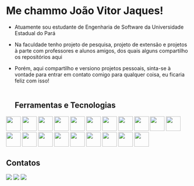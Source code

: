 # Me chammo João Vitor Jaques! #

- Atuamente sou estudante de Engenharia de Software da Universidade Estadual do Pará
- Na faculdade tenho projeto de pesquisa, projeto de extensão e projetos à parte com professores e alunos amigos, dos quais alguns compartilho os repositórios aqui
- Porém, aqui compartilho e versiono projetos pessoais, sinta-se à vontade para entrar em contato comigo para qualquer coisa, eu ficaria feliz com isso!
<br></br>


  ## Ferramentas e Tecnologias ##
<img loading="lazy" src="https://cdn.jsdelivr.net/gh/devicons/devicon@latest/icons/git/git-original.svg" width="40" heigth="40"/><!--
git
-->  <img loading="lazy" src="https://cdn.jsdelivr.net/gh/devicons/devicon@latest/icons/html5/html5-plain.svg" width="40" heigth="40"/><!--
html
-->  <img loading="lazy" src="https://cdn.jsdelivr.net/gh/devicons/devicon@latest/icons/css3/css3-plain.svg" width="40" heigth="40"/><!--
css
-->  <img loading="lazy" src="https://cdn.jsdelivr.net/gh/devicons/devicon@latest/icons/java/java-plain.svg" width="40" heigth="40"/><!--
java
-->  <img loading="lazy" src="https://cdn.jsdelivr.net/gh/devicons/devicon@latest/icons/kotlin/kotlin-original.svg" width="40" heigth="40"/><!--
kotlin
-->  <img loading="lazy" src="https://cdn.jsdelivr.net/gh/devicons/devicon@latest/icons/spring/spring-original.svg" width="40" heigth="40"/><!--
spring
-->  <img src="https://cdn.jsdelivr.net/gh/devicons/devicon@latest/icons/swagger/swagger-original.svg" width="40" height="40"/><!--
swagger
-->  <img loading="lazy" src="https://cdn.jsdelivr.net/gh/devicons/devicon@latest/icons/hibernate/hibernate-original.svg" width="40" height="40" /><!--
hibernate
-->  <img loading="lazy" src="https://cdn.jsdelivr.net/gh/devicons/devicon@latest/icons/tomcat/tomcat-original.svg" width="40" height="40"/><!--
tomcat
-->  <img loading="lazy" src="https://cdn.jsdelivr.net/gh/devicons/devicon@latest/icons/maven/maven-original.svg" width="40" height="40"/><!--
maven
-->  <img loading="lazy" src="https://cdn.jsdelivr.net/gh/devicons/devicon@latest/icons/python/python-original.svg" width="40" heigth="40"/><!--
python
-->  <img loading="lazy" src="https://cdn.jsdelivr.net/gh/devicons/devicon@latest/icons/fastapi/fastapi-original.svg" width="40" heigth="40"/><!--
fastapi
-->  <img loading="lazy" src="https://cdn.jsdelivr.net/gh/devicons/devicon@latest/icons/c/c-original.svg" width="40" heigth="40"/><!--
C
-->  <img loading="lazy" src="https://cdn.jsdelivr.net/gh/devicons/devicon@latest/icons/postgresql/postgresql-plain.svg" width="40" heigth="40"/><!--
postgres
-->  <img loading="lazy" src="https://cdn.jsdelivr.net/gh/devicons/devicon@latest/icons/microsoftsqlserver/microsoftsqlserver-original.svg" width="40" heigth="40"/><!--
sqlserver
-->  <img loading="lazy" src="https://cdn.jsdelivr.net/gh/devicons/devicon@latest/icons/postman/postman-plain.svg" width="40" heigth="40"/><!--
postman
-->  <img loading="lazy" src="https://cdn.jsdelivr.net/gh/devicons/devicon@latest/icons/docker/docker-original.svg" width="40" heigth="40"/><!--
docker
-->  <img loading="lazy" src="https://cdn.jsdelivr.net/gh/devicons/devicon@latest/icons/googlecolab/googlecolab-original.svg" width="40" heigth="40"/><!--
colab
-->  <img loading="lazy" src="https://cdn.jsdelivr.net/gh/devicons/devicon@latest/icons/raspberrypi/raspberrypi-original.svg" width="40" heigth="40"/><!--
raspberrypi
-->
<img loading="lazy" src="https://cdn.jsdelivr.net/gh/devicons/devicon@latest/icons/arduino/arduino-original.svg" width="40" heigth="40"/><!--
arduino-->


## Contatos ##
<div>
<a href="https://instagram.com/j.vitorjaques" target="_blank"><img loading="lazy" src="https://img.shields.io/badge/-Instagram-%23E4405F?style=for-the-badge&logo=instagram&logoColor=white" target="_blank"></a>
<a href = "mailto:joaovitor.jaques.7748@gmail.com"><img loading="lazy" src="https://img.shields.io/badge/Gmail-D14836?style=for-the-badge&logo=gmail&logoColor=white" target="_blank"></a>
<a href="https://www.linkedin.com/in/joao-vitor-jaques-3b31b219b" target="_blank"><img loading="lazy" src="https://img.shields.io/badge/-LinkedIn-%230077B5?style=for-the-badge&logo=linkedin&logoColor=white" target="_blank"></a>   
</div>

